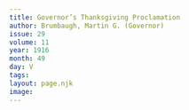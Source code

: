 ```yaml
---
title: Governor’s Thanksgiving Proclamation
author: Brumbaugh, Martin G. (Governor)
issue: 29
volume: 11
year: 1916
month: 49
day: V
tags:
layout: page.njk
image:
---
```



